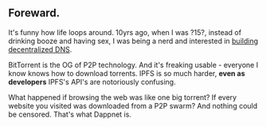 
## Foreward.

It's funny how life loops around. 10yrs ago, when I was ?15?, instead of drinking booze and having sex, I was being a nerd and interested in [building decentralized DNS](https://github.com/liamzebedee/D3NS).

BitTorrent is the OG of P2P technology. And it's freaking usable - everyone I know knows how to download torrents. IPFS is so much harder, **even as developers** IPFS's API's are notoriously confusing.

What happened if browsing the web was like one big torrent? If every website you visited was downloaded from a P2P swarm? And nothing could be censored. That's what Dappnet is. 

